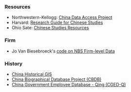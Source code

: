 

### Resources

- Northwestern-Kellogg: [China Data Access Project](https://www.kellogg.northwestern.edu/research/global-poverty-research-lab/research/projects/china-data-access.aspx)
- Harvard: [Research Guide for Chinese Studies](https://guides.library.harvard.edu/Chinese) 
- Ohio Sate: [Chinese Studies Resources](https://guides.osu.edu/chinese)



### Firm 

- Jo Van Biesebroeck's [code on NBS Firm-level Data](https://feb.kuleuven.be/public/n07057/China/)



### History

- [China Historical GIS](https://chgis.fas.harvard.edu/)
- [China Biographical Database Project (CBDB)](https://projects.iq.harvard.edu/cbdb)
- [China Government Employee Database - Qing (CGED-Q)](https://www.shss.ust.hk/lee-campbell-group/projects/china-government-employee-database-qing-cged-q/)

